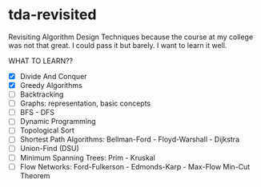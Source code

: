 # tda-revisited

Revisiting Algorithm Design Techniques because the course at my college was not that great. I could pass it but barely. I want to learn it well.

WHAT TO LEARN??

- [x] Divide And Conquer
- [X] Greedy Algorithms
- [ ] Backtracking
- [ ] Graphs: representation, basic concepts
- [ ] BFS - DFS
- [ ] Dynamic Programming
- [ ] Topological Sort
- [ ] Shortest Path Algorithms: Bellman-Ford - Floyd-Warshall - Dijkstra
- [ ] Union-Find (DSU)
- [ ] Minimum Spanning Trees: Prim - Kruskal
- [ ] Flow Networks: Ford-Fulkerson - Edmonds-Karp - Max-Flow Min-Cut Theorem
